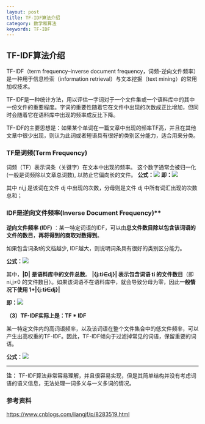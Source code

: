 ```yaml
---
layout: post
title: TF-IDF算法介绍
category: 数学和算法
keywords: TF-IDF
---
```


## TF-IDF算法介绍

TF-IDF（term frequency–inverse document frequency，词频-逆向文件频率）是一种用于信息检索（information retrieval）与文本挖掘（text mining）的常用加权技术。
    
TF-IDF是一种统计方法，用以评估一字词对于一个文件集或一个语料库中的其中一份文件的重要程度。字词的重要性随着它在文件中出现的次数成正比增加，但同时会随着它在语料库中出现的频率成反比下降。
    
TF-IDF的主要思想是：如果某个单词在一篇文章中出现的频率TF高，并且在其他文章中很少出现，则认为此词或者短语具有很好的类别区分能力，适合用来分类。

### TF是词频(Term Frequency)
词频（TF）表示词条（关键字）在文本中出现的频率。 这个数字通常会被归一化(一般是词频除以文章总词数), 以防止它偏向长的文件。
**公式：![](https://img-blog.csdn.net/20180807190429613?watermark/2/text/aHR0cHM6Ly9ibG9nLmNzZG4ubmV0L2FzaWFsZWVfYmlyZA==/font/5a6L5L2T/fontsize/400/fill/I0JBQkFCMA==/dissolve/70)**           **即：**![](https://img-blog.csdn.net/20180807190512798?watermark/2/text/aHR0cHM6Ly9ibG9nLmNzZG4ubmV0L2FzaWFsZWVfYmlyZA==/font/5a6L5L2T/fontsize/400/fill/I0JBQkFCMA==/dissolve/70)

其中 ni,j 是该词在文件 dj 中出现的次数，分母则是文件 dj 中所有词汇出现的次数总和；



###  IDF是逆向文件频率(Inverse Document Frequency)**

**逆向文件频率 (IDF)** ：某一特定词语的IDF，可以由**总文件数目除以包含该词语的文件的数目**，**再将得到的商取对数得到**。

如果包含词条t的文档越少, IDF越大，则说明词条具有很好的类别区分能力。

**公式：![](https://img-blog.csdn.net/20180807190920906?watermark/2/text/aHR0cHM6Ly9ibG9nLmNzZG4ubmV0L2FzaWFsZWVfYmlyZA==/font/5a6L5L2T/fontsize/400/fill/I0JBQkFCMA==/dissolve/70)**         

其中，**|D|** **是语料库中的文件总数**。 **|{j:ti∈dj}| 表示包含词语 ti 的文件数目**（即 ni,j≠0 的文件数目）。如果该词语不在语料库中，就会导致分母为零，因此**一般情况下使用 1+|{j:ti∈dj}|**

**即：![](https://img-blog.csdn.net/20180807191126207?watermark/2/text/aHR0cHM6Ly9ibG9nLmNzZG4ubmV0L2FzaWFsZWVfYmlyZA==/font/5a6L5L2T/fontsize/400/fill/I0JBQkFCMA==/dissolve/70)**



**（3）TF-IDF实际上是：TF * IDF**

某一特定文件内的高词语频率，以及该词语在整个文件集合中的低文件频率，可以产生出高权重的TF-IDF。因此，TF-IDF倾向于过滤掉常见的词语，保留重要的词语。

**公式：![](https://img-blog.csdn.net/201808071912424?watermark/2/text/aHR0cHM6Ly9ibG9nLmNzZG4ubmV0L2FzaWFsZWVfYmlyZA==/font/5a6L5L2T/fontsize/400/fill/I0JBQkFCMA==/dissolve/70)**

****

**注：**  TF-IDF算法非常容易理解，并且很容易实现，但是其简单结构并没有考虑词语的语义信息，无法处理一词多义与一义多词的情况。



### 参考资料
https://www.cnblogs.com/liangjf/p/8283519.html


